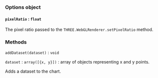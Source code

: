### Options object

#### `pixelRatio` : `float`

The pixel ratio passed to the `THREE.WebGLRenderer.setPixelRatio` method.

### Methods

`addDataset(dataset)` : `void`

`dataset` : `array([{x, y}])` : array of objects representing x and y points.

Adds a dataset to the chart.